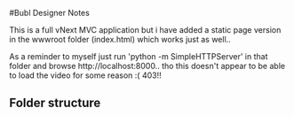 #Bubl Designer Notes

This is a full vNext MVC application but i have added a static page version in the wwwroot folder (index.html) which works just as well..

As a reminder to myself just run 'python -m SimpleHTTPServer' in that folder and browse http://localhost:8000.. tho this doesn't appear to be able to load the video for some reason :( 403!!


## Folder structure

